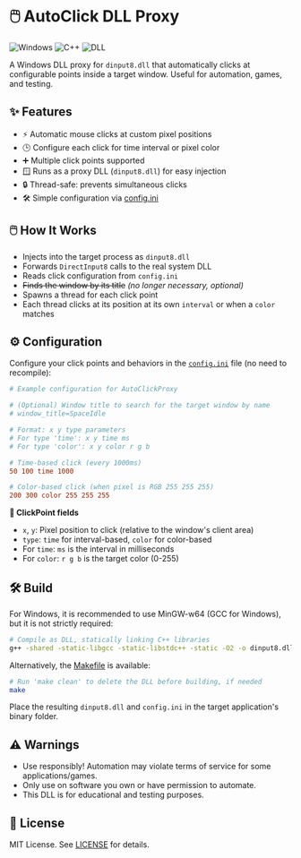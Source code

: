 # 🖱️ AutoClick DLL Proxy

![Windows](https://img.shields.io/badge/platform-Windows-blue?logo=windows) ![C++](https://img.shields.io/badge/language-C%2B%2B-blue?logo=c%2B%2B) ![DLL](https://img.shields.io/badge/type-DLL-green?logo=microsoft)

A Windows DLL proxy for `dinput8.dll` that automatically clicks at configurable points inside a target window. Useful for automation, games, and testing.

## ✨ Features

- ⚡ Automatic mouse clicks at custom pixel positions
- 🕒 Configure each click for time interval or pixel color
- ➕ Multiple click points supported
- 🪟 Runs as a proxy DLL (`dinput8.dll`) for easy injection
- 🔒 Thread-safe: prevents simultaneous clicks
- 🛠️ Simple configuration via [config.ini](config.ini)

## 🖱️ How It Works

- Injects into the target process as `dinput8.dll`
- Forwards `DirectInput8` calls to the real system DLL
- Reads click configuration from `config.ini`
- ~~Finds the window by its title~~ _(no longer necessary, optional)_
- Spawns a thread for each click point
- Each thread clicks at its position at its own `interval` or when a `color` matches

## ⚙️ Configuration

Configure your click points and behaviors in the [`config.ini`](config.ini) file (no need to recompile):

```ini
# Example configuration for AutoClickProxy

# (Optional) Window title to search for the target window by name
# window_title=SpaceIdle

# Format: x y type parameters
# For type 'time': x y time ms
# For type 'color': x y color r g b

# Time-based click (every 1000ms)
50 100 time 1000

# Color-based click (when pixel is RGB 255 255 255)
200 300 color 255 255 255
```

**📝 ClickPoint fields**

- `x`, `y`: Pixel position to click (relative to the window's client area)
- `type`: `time` for interval-based, `color` for color-based
- For `time`: `ms` is the interval in milliseconds
- For `color`: `r g b` is the target color (0-255)

## 🛠️ Build

For Windows, it is recommended to use MinGW-w64 (GCC for Windows), but it is not strictly required:

```sh
# Compile as DLL, statically linking C++ libraries
g++ -shared -static-libgcc -static-libstdc++ -static -O2 -o dinput8.dll AutoClickProxy.cpp -lgdi32
```

Alternatively, the [Makefile](Makefile) is available:

```sh
# Run 'make clean' to delete the DLL before building, if needed
make
```

Place the resulting `dinput8.dll` and `config.ini` in the target application's binary folder.

## ⚠️ Warnings

- Use responsibly! Automation may violate terms of service for some applications/games.
- Only use on software you own or have permission to automate.
- This DLL is for educational and testing purposes.

## 📄 License

MIT License. See [LICENSE](LICENSE) for details.
